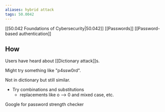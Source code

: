 ```yaml
---
aliases: hybrid attack
tags: 50.0042
---
```

[[50.042 Foundations of Cybersecurity|50.042]]
[[Passwords]]
[[Password-based authentication]]

## How
Users have heard about [[Dictionary attack]]s.

Might try something like "p4ssw0rd".

Not in dictionary but still similar.

- Try combinations and substitutions
	- replacements like o --> 0 and mixed case, etc.

Google for password strength checker